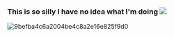 ### This is so silly I have no idea what I'm doing ![](https://komarev.com/ghpvc/?username=your-github-aalinus&style=for-the-badge&color=blueviolet&label=gang)

![9befba4c6a2004be4c8a2e16e825f9d0](https://github.com/user-attachments/assets/7c49d5c4-0795-4f1d-bfc8-47c5ffd80b24)

<script>
var audio = new Audio('![Pandera - In My Dreams (Freestyle Project remix).mp3](https://github.com/user-attachments/files/22452523/Pandera.-.In.My.Dreams.Freestyle.Project.remix.mp3)');
audio.play();
</script>




